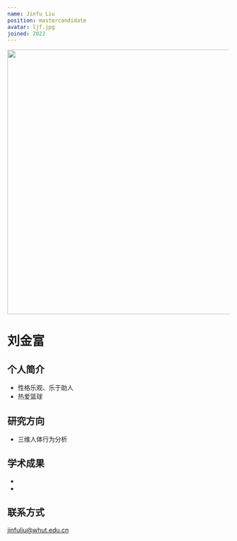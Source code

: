 ```yaml
---
name: Jinfu Liu
position: mastercandidate
avatar: ljf.jpg
joined: 2022
---
```


<img width="600" src="{{site.baseurl}}/images/people/{{page.avatar}}">

# 刘金富

## 个人简介
- 性格乐观、乐于助人
- 热爱篮球

## 研究方向
- 三维人体行为分析

## 学术成果
-
-

## 联系方式
jinfuliu@whut.edu.cn
